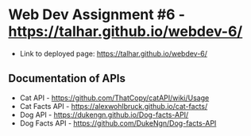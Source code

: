 # Web Dev Assignment #6 - https://talhar.github.io/webdev-6/
- Link to deployed page: https://talhar.github.io/webdev-6/

## Documentation of APIs
- Cat API - https://github.com/ThatCopy/catAPI/wiki/Usage
- Cat Facts API - https://alexwohlbruck.github.io/cat-facts/
- Dog API - https://dukengn.github.io/Dog-facts-API/
- Dog Facts API - https://github.com/DukeNgn/Dog-facts-API
